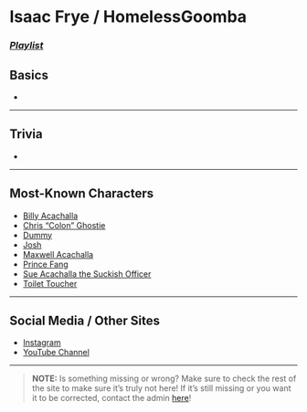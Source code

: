 # Isaac Frye / HomelessGoomba
### [*Playlist*](https://www.youtube.com/playlist?list=PLwljWXtmIKiT2CiL3mPL0IJQEaUG2MZ_f)

## Basics
- 

----

## Trivia
- 

----

## Most-Known Characters
- [Billy Acachalla](./5.Characters/Billy_Acachalla.md)
- [Chris “Colon” Ghostie](./5.Characters/Chris_Colon_Ghostie.md)
- [Dummy](./5.Characters/Dummy.md)
- [Josh](./5.Characters/Josh.md)
- [Maxwell Acachalla](./5.Characters/Maxwell_Acachalla.md)
- [Prince Fang](./5.Characters/Prince_Fang.md)
- [Sue Acachalla the Suckish Officer](./5.Characters/Sue_Acachalla-Suckish_Officer.md)
- [Toilet Toucher](./5.Characters/Toilet_Toucher.md)

----

## Social Media / Other Sites
- [Instagram](https://instagram.com/homelessgoombashelter?igshid=1njt88hj687g5)
- [YouTube Channel](https://m.youtube.com/user/IsaacFrye)

----

> **NOTE:** Is something missing or wrong? Make sure to check the rest of the site to make sure it’s truly not here! If it’s still missing or you want it to be corrected, contact the admin [here](.chapter_2.html)!